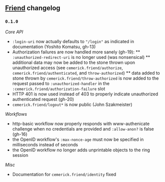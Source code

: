 ## [Friend](http://github.com/cemerick/friend) changelog

### `0.1.0`

*Core API*

* `:login-uri` now actually defaults to `"/login"` as indicated in documentation (Yoshito Komatsu, gh-13)
* Authorization failures are now handled more sanely (gh-19):
** `:unauthorized-redirect-uri` is no longer used (was nonsensical)
** additional data may now be added to the stone thrown upon unauthorized access (see `cemerick.friend/authorize`, `cemerick.friend/authenticated`, and `throw-authorized`)
** data added to stone thrown by `cemerick.friend/throw-authorized` is now added to the request passed to `:unauthorized-handler` in the `:cemerick.friend/authorization-failure` slot
* HTTP 401 is now used instead of 403 to properly indicate unauthorized authenticated request (gh-20)
* `cemerick.friend/logout*` is now public (John Szakmeister)

*Workflows*

* http-basic workflow now properly responds with www-authenicate challenge when no credentials are provided and `:allow-anon?` is false (gh-16)
* the OpenID workflow's `:max-nonce-age` must now be specified in milliseconds instead of seconds
* the OpenID workflow no longer adds unprintable objects to the ring session

*Misc*

* Documentation for `cemerick.friend/identity` fixed

